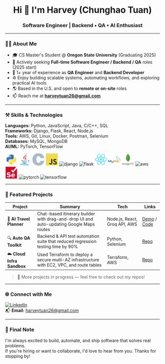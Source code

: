 <h1 align="center">Hi 👋 I'm Harvey (Chunghao Tuan)</h1>
<h3 align="center">Software Engineer | Backend • QA • AI Enthusiast</h3>

---

### 👨‍💻 About Me

- 🎓 CS Master's Student @ **Oregon State University** (Graduating 2025)
- 💼 Actively seeking **Full-time Software Engineer / Backend / QA** roles (2025 start)
- 🧪 1+ year of experience as **QA Engineer** and **Backend Developer**
- ⚙️ Enjoy building scalable systems, automating workflows, and exploring practical AI tools
- 🌎 Based in the U.S. and open to **remote or on-site** roles
- 📫 Reach me at **harveytuan26@gmail.com**

---

### ⚒️ Skills & Technologies

**Languages:** Python, JavaScript, Java, C/C++, SQL  
**Frameworks:** Django, Flask, React, Node.js  
**Tools:** AWS, Git, Linux, Docker, Postman, Selenium  
**Databases:** MySQL, MongoDB  
**AI/ML:** PyTorch, TensorFlow

<p align="left">
  <img src="https://raw.githubusercontent.com/devicons/devicon/master/icons/python/python-original.svg" alt="python" width="40" />
  <img src="https://raw.githubusercontent.com/devicons/devicon/master/icons/java/java-original.svg" alt="java" width="40" />
  <img src="https://raw.githubusercontent.com/devicons/devicon/master/icons/c/c-original.svg" alt="c" width="40" />
  <img src="https://raw.githubusercontent.com/devicons/devicon/master/icons/javascript/javascript-original.svg" alt="js" width="40" />
  <img src="https://cdn.worldvectorlogo.com/logos/django.svg" alt="django" width="40" />
  <img src="https://www.vectorlogo.zone/logos/pocoo_flask/pocoo_flask-icon.svg" alt="flask" width="40" />
  <img src="https://raw.githubusercontent.com/devicons/devicon/master/icons/react/react-original.svg" alt="react" width="40" />
  <img src="https://raw.githubusercontent.com/devicons/devicon/master/icons/mysql/mysql-original-wordmark.svg" alt="mysql" width="40" />
  <img src="https://raw.githubusercontent.com/devicons/devicon/master/icons/mongodb/mongodb-original-wordmark.svg" alt="mongodb" width="40" />
  <img src="https://raw.githubusercontent.com/devicons/devicon/master/icons/aws/aws-original-wordmark.svg" alt="aws" width="40" />
  <img src="https://raw.githubusercontent.com/devicons/devicon/master/icons/selenium/selenium-original.svg" alt="selenium" width="40" />
  <img src="https://www.vectorlogo.zone/logos/pytorch/pytorch-icon.svg" alt="pytorch" width="40" />
  <img src="https://www.vectorlogo.zone/logos/tensorflow/tensorflow-icon.svg" alt="tensorflow" width="40" />
</p>

---

### 🚀 Featured Projects

| Project | Summary | Tech | Links |
|--------|---------|------|--------|
| 🧠 **AI Travel Planner** | Chat-based itinerary builder with drag-and-drop UI and auto-updating Google Maps routes | Node.js, React, Groq API, AWS | [Demo](#) / [Code](#) |
| 🔍 **Auto QA Toolkit** | Backend & API test automation suite that reduced regression testing time by 90% | Python, Selenium | [Repo](#) |
| ☁️ **Cloud Infra Sandbox** | Used Terraform to deploy a secure multi-AZ infrastructure with EC2, VPC, and route tables | Terraform, AWS | [Repo](#) |

> 🌟 More projects in progress — feel free to check out my repos!

---

### 🌐 Connect with Me

[![LinkedIn](https://img.shields.io/badge/LinkedIn-Harvey%20Tuan-blue?logo=linkedin&style=flat-square)](https://linkedin.com/in/harvey-tuan/)  
📬 **Email:** harveytuan26@gmail.com

---

### 🎯 Final Note

I'm always excited to build, automate, and ship software that solves real problems.  
If you're hiring or want to collaborate, I'd love to hear from you. Thanks for stopping by!
